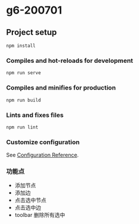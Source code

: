 # g6-200701

## Project setup
```
npm install
```

### Compiles and hot-reloads for development
```
npm run serve
```

### Compiles and minifies for production
```
npm run build
```

### Lints and fixes files
```
npm run lint
```

### Customize configuration
See [Configuration Reference](https://cli.vuejs.org/config/).


### 功能点
- 添加节点
- 添加边
- 点击选中节点
- 点击选中边
- toolbar 删除所有选中